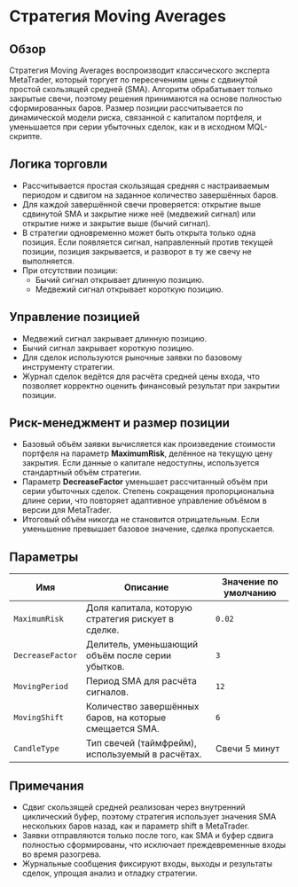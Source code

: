 # Стратегия Moving Averages

## Обзор
Стратегия Moving Averages воспроизводит классического эксперта MetaTrader, который торгует по пересечениям цены с сдвинутой простой скользящей средней (SMA). Алгоритм обрабатывает только закрытые свечи, поэтому решения принимаются на основе полностью сформированных баров. Размер позиции рассчитывается по динамической модели риска, связанной с капиталом портфеля, и уменьшается при серии убыточных сделок, как и в исходном MQL-скрипте.

## Логика торговли
- Рассчитывается простая скользящая средняя с настраиваемым периодом и сдвигом на заданное количество завершённых баров.
- Для каждой завершённой свечи проверяется: открытие выше сдвинутой SMA и закрытие ниже неё (медвежий сигнал) или открытие ниже и закрытие выше (бычий сигнал).
- В стратегии одновременно может быть открыта только одна позиция. Если появляется сигнал, направленный против текущей позиции, позиция закрывается, и разворот в ту же свечу не выполняется.
- При отсутствии позиции:
  - Бычий сигнал открывает длинную позицию.
  - Медвежий сигнал открывает короткую позицию.

## Управление позицией
- Медвежий сигнал закрывает длинную позицию.
- Бычий сигнал закрывает короткую позицию.
- Для сделок используются рыночные заявки по базовому инструменту стратегии.
- Журнал сделок ведётся для расчёта средней цены входа, что позволяет корректно оценить финансовый результат при закрытии позиции.

## Риск-менеджмент и размер позиции
- Базовый объём заявки вычисляется как произведение стоимости портфеля на параметр **MaximumRisk**, делённое на текущую цену закрытия. Если данные о капитале недоступны, используется стандартный объём стратегии.
- Параметр **DecreaseFactor** уменьшает рассчитанный объём при серии убыточных сделок. Степень сокращения пропорциональна длине серии, что повторяет адаптивное управление объёмом в версии для MetaTrader.
- Итоговый объём никогда не становится отрицательным. Если уменьшение превышает базовое значение, сделка пропускается.

## Параметры
| Имя | Описание | Значение по умолчанию |
| --- | --- | --- |
| `MaximumRisk` | Доля капитала, которую стратегия рискует в сделке. | `0.02` |
| `DecreaseFactor` | Делитель, уменьшающий объём после серии убытков. | `3` |
| `MovingPeriod` | Период SMA для расчёта сигналов. | `12` |
| `MovingShift` | Количество завершённых баров, на которые смещается SMA. | `6` |
| `CandleType` | Тип свечей (таймфрейм), используемый в расчётах. | Свечи 5 минут |

## Примечания
- Сдвиг скользящей средней реализован через внутренний циклический буфер, поэтому стратегия использует значения SMA нескольких баров назад, как и параметр shift в MetaTrader.
- Заявки отправляются только после того, как SMA и буфер сдвига полностью сформированы, что исключает преждевременные входы во время разогрева.
- Журнальные сообщения фиксируют входы, выходы и результаты сделок, упрощая анализ и отладку стратегии.
